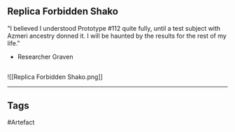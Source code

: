 ## Replica Forbidden Shako
"I believed I understood Prototype #112 quite fully, until a test subject with Azmeri ancestry donned it. I will be haunted by the results for the rest of my life."
- Researcher Graven
## 
![[Replica Forbidden Shako.png]]

---
## Tags
#Artefact